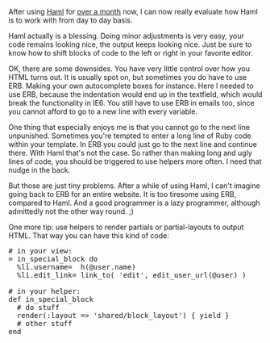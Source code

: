 After using <a href="http://haml.hamptoncatlin.com/" title="Haml Homepage" target="_blank">Haml</a> for <a href="http://infx.nl/2008/02/15/first-haml-evaluation/" title="First Haml evaluation">over a month</a> now, I can now really evaluate how Haml is to work with from day to day basis.

Haml actually is a blessing.  Doing minor adjustments is very easy, your code remains looking nice, the output keeps looking nice. Just be sure to know how to shift blocks of code to the left or right in your favorite editor.<!--more-->

OK, there are some downsides. You have very little control over how you HTML turns out. It is usually spot on, but sometimes you do have to use ERB. Making your own autocomplete boxes for instance. Here I needed to use ERB, because the indentation would end up in the textfield, which would break the functionality in IE6. You still have to use ERB in emails too, since you cannot afford to go to a new line with every variable.

One thing that especially  enjoys me is that you cannot go to the next line unpunished. Sometimes you're tempted to enter a long line of Ruby code within your template. In ERB you could just go to the next line and continue there. With Haml that's not the case. So rather than making long and ugly lines of code, you should be triggered to use helpers more often. I need that nudge in the back.

But those are just tiny problems. After a while of using Haml, I can't imagine going back to ERB for an entire website. It is too tiresome using ERB, compared to Haml. And a good programmer is a lazy programmer, although admittedly not the other way round. ;)

One more tip: use helpers to render partials or partial-layouts to output HTML. That way you can have this kind of code:
<pre lang="rails">
# in your view:
= in_special_block do
  %li.username=  h(@user.name)
  %li.edit_link= link_to( 'edit', edit_user_url(@user) )

# in your helper:
def in_special_block
  # do stuff
  render(:layout => 'shared/block_layout') { yield }
  # other stuff
end</pre>